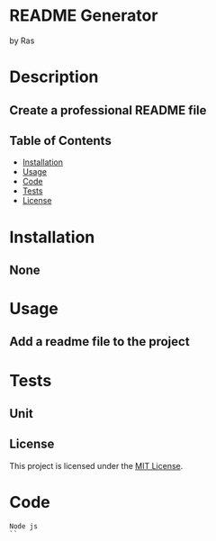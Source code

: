 # README Generator
by Ras


# Description
## Create a professional README file

## Table of Contents
- [Installation](#Installation)
- [Usage](#Usage)
- [Code](#Code)
- [Tests](#Tests)
- [License](#License)

# Installation
## None

# Usage
## Add a readme file to the project

# Tests
## Unit

## License

This project is licensed under the [MIT License](LICENSE).

 

 



# Code
```
Node js
``

